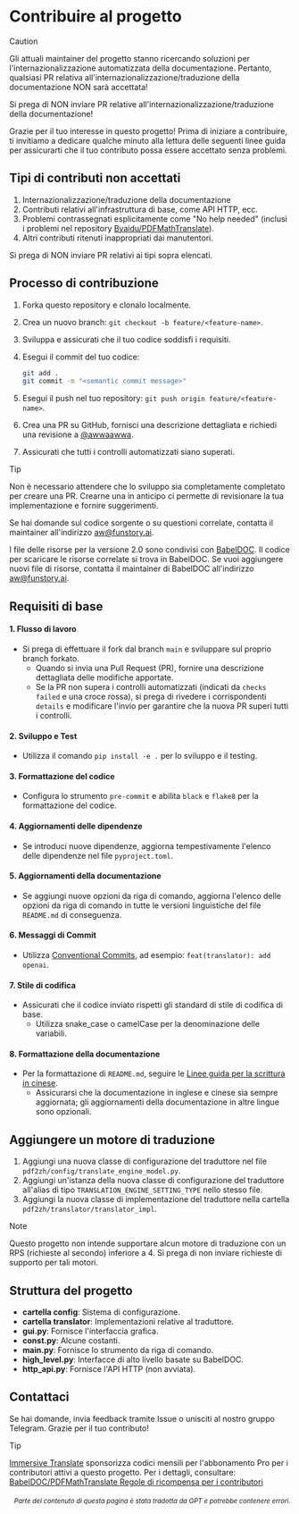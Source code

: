 # Contribuire al progetto

> [!CAUTION]
>
> Gli attuali maintainer del progetto stanno ricercando soluzioni per l'internazionalizzazione automatizzata della documentazione. Pertanto, qualsiasi PR relativa all'internazionalizzazione/traduzione della documentazione NON sarà accettata!
>
> Si prega di NON inviare PR relative all'internazionalizzazione/traduzione della documentazione!

Grazie per il tuo interesse in questo progetto! Prima di iniziare a contribuire, ti invitiamo a dedicare qualche minuto alla lettura delle seguenti linee guida per assicurarti che il tuo contributo possa essere accettato senza problemi.

## Tipi di contributi non accettati

1. Internazionalizzazione/traduzione della documentazione
2. Contributi relativi all'infrastruttura di base, come API HTTP, ecc.
3. Problemi contrassegnati esplicitamente come "No help needed" (inclusi i problemi nel repository [Byaidu/PDFMathTranslate](https://github.com/Byaidu/PDFMathTranslate/issues)).
4. Altri contributi ritenuti inappropriati dai manutentori.

Si prega di NON inviare PR relativi ai tipi sopra elencati.

## Processo di contribuzione

1. Forka questo repository e clonalo localmente.
2. Crea un nuovo branch: `git checkout -b feature/<feature-name>`.
3. Sviluppa e assicurati che il tuo codice soddisfi i requisiti.
4. Esegui il commit del tuo codice:
   ```bash
   git add .
   git commit -m "<semantic commit message>"
   ```

5. Esegui il push nel tuo repository: `git push origin feature/<feature-name>`.
6. Crea una PR su GitHub, fornisci una descrizione dettagliata e richiedi una revisione a [@awwaawwa](https://github.com/awwaawwa).
7. Assicurati che tutti i controlli automatizzati siano superati.

> [!TIP]
>
> Non è necessario attendere che lo sviluppo sia completamente completato per creare una PR. Crearne una in anticipo ci permette di revisionare la tua implementazione e fornire suggerimenti.
>
> Se hai domande sul codice sorgente o su questioni correlate, contatta il maintainer all'indirizzo aw@funstory.ai.
>
> I file delle risorse per la versione 2.0 sono condivisi con [BabelDOC](https://github.com/funstory-ai/BabelDOC). Il codice per scaricare le risorse correlate si trova in BabelDOC. Se vuoi aggiungere nuovi file di risorse, contatta il maintainer di BabelDOC all'indirizzo aw@funstory.ai.

## Requisiti di base

<h4 id="sop">1. Flusso di lavoro</h4>

- Si prega di effettuare il fork dal branch `main` e sviluppare sul proprio branch forkato.
   - Quando si invia una Pull Request (PR), fornire una descrizione dettagliata delle modifiche apportate.
   - Se la PR non supera i controlli automatizzati (indicati da `checks failed` e una croce rossa), si prega di rivedere i corrispondenti `details` e modificare l'invio per garantire che la nuova PR superi tutti i controlli.


<h4 id="dev&test">2. Sviluppo e Test</h4>

- Utilizza il comando `pip install -e .` per lo sviluppo e il testing.


<h4 id="format">3. Formattazione del codice</h4>

- Configura lo strumento `pre-commit` e abilita `black` e `flake8` per la formattazione del codice.


<h4 id="requpdate">4. Aggiornamenti delle dipendenze</h4>

- Se introduci nuove dipendenze, aggiorna tempestivamente l'elenco delle dipendenze nel file `pyproject.toml`.

<h4 id="docupdate">5. Aggiornamenti della documentazione</h4>

- Se aggiungi nuove opzioni da riga di comando, aggiorna l'elenco delle opzioni da riga di comando in tutte le versioni linguistiche del file `README.md` di conseguenza.

<h4 id="commitmsg">6. Messaggi di Commit</h4>

- Utilizza [Conventional Commits](https://www.conventionalcommits.org/en/v1.0.0/), ad esempio: `feat(translator): add openai`.

<h4 id="stilecodifica">7. Stile di codifica</h4>

- Assicurati che il codice inviato rispetti gli standard di stile di codifica di base.
   - Utilizza snake_case o camelCase per la denominazione delle variabili.


<h4 id="formattazionedocumentazione">8. Formattazione della documentazione</h4>

- Per la formattazione di `README.md`, seguire le [Linee guida per la scrittura in cinese](https://github.com/sparanoid/chinese-copywriting-guidelines).
   - Assicurarsi che la documentazione in inglese e cinese sia sempre aggiornata; gli aggiornamenti della documentazione in altre lingue sono opzionali.

## Aggiungere un motore di traduzione

1. Aggiungi una nuova classe di configurazione del traduttore nel file `pdf2zh/config/translate_engine_model.py`.
2. Aggiungi un'istanza della nuova classe di configurazione del traduttore all'alias di tipo `TRANSLATION_ENGINE_SETTING_TYPE` nello stesso file.
3. Aggiungi la nuova classe di implementazione del traduttore nella cartella `pdf2zh/translator/translator_impl`.

> [!NOTE]
>
> Questo progetto non intende supportare alcun motore di traduzione con un RPS (richieste al secondo) inferiore a 4. Si prega di non inviare richieste di supporto per tali motori.

## Struttura del progetto

- **cartella config**: Sistema di configurazione.
- **cartella translator**: Implementazioni relative al traduttore.
- **gui.py**: Fornisce l'interfaccia grafica.
- **const.py**: Alcune costanti.
- **main.py**: Fornisce lo strumento da riga di comando.
- **high_level.py**: Interfacce di alto livello basate su BabelDOC.
- **http_api.py**: Fornisce l'API HTTP (non avviata).

## Contattaci

Se hai domande, invia feedback tramite Issue o unisciti al nostro gruppo Telegram. Grazie per il tuo contributo!

> [!TIP]
>
> [Immersive Translate](https://immersivetranslate.com) sponsorizza codici mensili per l'abbonamento Pro per i contributori attivi a questo progetto. Per i dettagli, consultare: [BabelDOC/PDFMathTranslate Regole di ricompensa per i contributori](https://funstory-ai.github.io/BabelDOC/CONTRIBUTOR_REWARD/)

<div align="right"> 
<h6><small>Parte del contenuto di questa pagina è stata tradotta da GPT e potrebbe contenere errori.</small></h6>